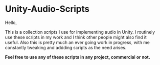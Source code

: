 # Unity-Audio-Scripts
Hello,

This is a collection scripts I use for implementing audio in Unity. I routinely use these scripts in my work and I think other people might also find it useful. Also this is pretty much an ever going work in progress, with me constantly tweaking and addding scripts as the need arises.

**Feel free to use any of these scripts in any project, commercial or not.**
